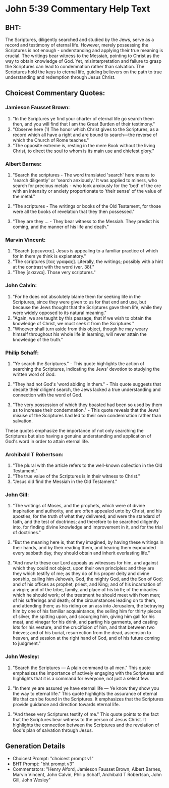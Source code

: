 # John 5:39 Commentary Help Text

## BHT:
The Scriptures, diligently searched and studied by the Jews, serve as a record and testimony of eternal life. However, merely possessing the Scriptures is not enough - understanding and applying their true meaning is crucial. The writings bear witness to the Messiah, pointing to Christ as the way to obtain knowledge of God. Yet, misinterpretation and failure to grasp the Scriptures can lead to condemnation rather than salvation. The Scriptures hold the keys to eternal life, guiding believers on the path to true understanding and redemption through Jesus Christ.

## Choicest Commentary Quotes:
### Jamieson Fausset Brown:
1. "In the Scriptures ye find your charter of eternal life go search them then, and you will find that I am the Great Burden of their testimony."
2. "Observe here (1) The honor which Christ gives to the Scriptures, as a record which all have a right and are bound to search—the reverse of which the Church of Rome teaches."
3. "The opposite extreme is, resting in the mere Book without the living Christ, to direct the soul to whom is its main use and chiefest glory."

### Albert Barnes:
1. "Search the scriptures - The word translated 'search' here means to 'search diligently' or 'search anxiously.' It was applied to miners, who search for precious metals - who look anxiously for the 'bed' of the ore with an intensity or anxiety proportionate to 'their sense' of the value of the metal." 

2. "The scriptures - The writings or books of the Old Testament, for those were all the books of revelation that they then possessed."

3. "They are they ... - They bear witness to the Messiah. They predict his coming, and the manner of his life and death."

### Marvin Vincent:
1. "Search [ερευνατε]. Jesus is appealing to a familiar practice of which for in them ye think is explanatory." 
2. "The scriptures [τας γραφας]. Literally, the writings; possibly with a hint at the contrast with the word (ver. 38)." 
3. "They [εκειναι]. Those very scriptures."

### John Calvin:
1. "For he does not absolutely blame them for seeking life in the Scriptures, since they were given to us for that end and use, but because the Jews thought that the Scriptures gave them life, while they were widely opposed to its natural meaning." 
2. "Again, we are taught by this passage, that if we wish to obtain the knowledge of Christ, we must seek it from the Scriptures."
3. "Whoever shall turn aside from this object, though he may weary himself throughout his whole life in learning, will never attain the knowledge of the truth."

### Philip Schaff:
1. "Ye search the Scriptures." - This quote highlights the action of searching the Scriptures, indicating the Jews' devotion to studying the written word of God.

2. "They had not God's 'word abiding in them." - This quote suggests that despite their diligent search, the Jews lacked a true understanding and connection with the word of God.

3. "The very possession of which they boasted had been so used by them as to increase their condemnation." - This quote reveals that the Jews' misuse of the Scriptures had led to their own condemnation rather than salvation.

These quotes emphasize the importance of not only searching the Scriptures but also having a genuine understanding and application of God's word in order to attain eternal life.

### Archibald T Robertson:
1. "The plural with the article refers to the well-known collection in the Old Testament."
2. "The true value of the Scriptures is in their witness to Christ."
3. "Jesus did find the Messiah in the Old Testament."

### John Gill:
1. "The writings of Moses, and the prophets, which were of divine inspiration and authority, and are often appealed unto by Christ, and his apostles, for the truth of what they delivered; and were the standard of faith, and the test of doctrines; and therefore to be searched diligently into, for finding divine knowledge and improvement in it, and for the trial of doctrines." 

2. "But the meaning here is, that they imagined, by having these writings in their hands, and by their reading them, and hearing them expounded every sabbath day, they should obtain and inherit everlasting life."

3. "And now to these our Lord appeals as witnesses for him, and against which they could not object, upon their own principles: and they are they which testify of me; as they do of his proper deity and divine sonship, calling him Jehovah, God, the mighty God, and the Son of God; and of his offices as prophet, priest, and King; and of his incarnation of a virgin; and of the tribe, family, and place of his birth; of the miracles which he should work; of the treatment he should meet with from men; of his sufferings and death; of the circumstances leading on to them, and attending them; as his riding on an ass into Jerusalem, the betraying him by one of his familiar acquaintance, the selling him for thirty pieces of silver, the spitting upon, and scourging him, giving him gall for his meat, and vinegar for his drink, and parting his garments, and casting lots for his vesture, and the crucifixion of him, and that between two thieves; and of his burial, resurrection from the dead, ascension to heaven, and session at the right hand of God, and of his future coming to judgment."

### John Wesley:
1. "Search the Scriptures — A plain command to all men." This quote emphasizes the importance of actively engaging with the Scriptures and highlights that it is a command for everyone, not just a select few.

2. "In them ye are assured ye have eternal life — Ye know they show you the way to eternal life." This quote highlights the assurance of eternal life that can be found in the Scriptures. It emphasizes that the Scriptures provide guidance and direction towards eternal life.

3. "And these very Scriptures testify of me." This quote points to the fact that the Scriptures bear witness to the person of Jesus Christ. It highlights the connection between the Scriptures and the revelation of God's plan of salvation through Jesus.


## Generation Details
- Choicest Prompt: "choicest prompt v1"
- BHT Prompt: "bht prompt v3"
- Commentators: "Henry Alford, Jamieson Fausset Brown, Albert Barnes, Marvin Vincent, John Calvin, Philip Schaff, Archibald T Robertson, John Gill, John Wesley"
